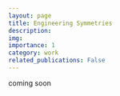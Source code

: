 ```yaml
---
layout: page
title: Engineering Symmetries
description: 
img: 
importance: 1
category: work
related_publications: False
---
```

coming soon